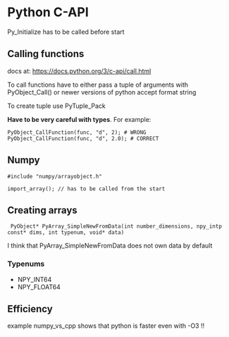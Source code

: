 # Python C-API
Py_Initialize has to be called before start

## Calling functions
docs at: https://docs.python.org/3/c-api/call.html

To call functions have to either pass a tuple of arguments with PyObject_Call() or newer versions of python accept format string

To create tuple use PyTuple_Pack

**Have to be very careful with types**. For example: 
```
PyObject_CallFunction(func, "d", 2); # WRONG 
PyObject_CallFunction(func, "d", 2.0); # CORRECT
```


## Numpy 
```
#include "numpy/arrayobject.h"

import_array(); // has to be called from the start
```
## Creating arrays
```
 PyObject* PyArray_SimpleNewFromData(int number_dimensions, npy_intp const* dims, int typenum, void* data) 
```

I think that PyArray_SimpleNewFromData does not own data by default

### Typenums
- NPY_INT64
- NPY_FLOAT64

## Efficiency
example numpy_vs_cpp shows that python is faster even with -O3 !!

